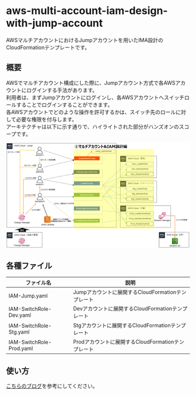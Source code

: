 # aws-multi-account-iam-design-with-jump-account
AWSマルチアカウントにおけるJumpアカウントを用いたIMA設計のCloudFormationテンプレートです。

## 概要
AWSでマルチアカウント構成にした際に、Jumpアカウント方式で各AWSアカウントにログインする手法があります。  
利用者は、まずJumpアカウントにログインし、各AWSアカウントへスイッチロールすることでログインすることができます。  
各AWSアカウントでどのような操作を許可するかは、スイッチ先のロールに対して必要な権限を付与します。  
アーキテクチャは以下に示す通りで、ハイライトされた部分がハンズオンのスコープです。

![](./images/jump-account-architecture.png)

## 各種ファイル

| ファイル名 | 説明 |
| ------------- | ------------- |
| IAM-Jump.yaml | Jumpアカウントに展開するCloudFormationテンプレート |
| IAM-SwitchRole-Dev.yaml | Devアカウントに展開するCloudFormationテンプレート |
| IAM-SwitchRole-Stg.yaml | Stgアカウントに展開するCloudFormationテンプレート |
| IAM-SwitchRole-Prod.yaml | Prodアカウントに展開するCloudFormationテンプレート |

## 使い方

[こちらのブログ](https://yuj1osm.hatenablog.com/entry/2025/01/12/162426)を参考にしてください。